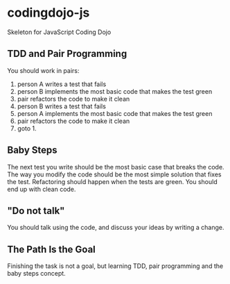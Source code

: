 # codingdojo-js

Skeleton for JavaScript Coding Dojo

## TDD and Pair Programming

You should work in pairs:
1) person A writes a test that fails
2) person B implements the most basic code that makes the test green
3) pair refactors the code to make it clean
4) person B writes a test that fails
5) person A implements the most basic code that makes the test green
6) pair refactors the code to make it clean
7) goto 1.

## Baby Steps

The next test you write should be the most basic case that breaks the code. The way you modify the code should be the most simple solution that fixes the test. Refactoring should happen when the tests are green. You should end up with clean code.

## "Do not talk"

You should talk using the code, and discuss your ideas by writing a change.

## The Path Is the Goal

Finishing the task is not a goal, but learning TDD, pair programming and the baby steps concept.
